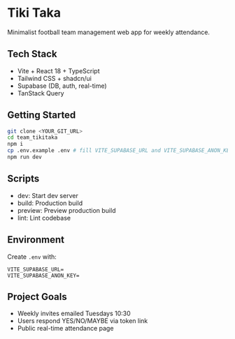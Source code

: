 # Tiki Taka

Minimalist football team management web app for weekly attendance.

## Tech Stack

- Vite + React 18 + TypeScript
- Tailwind CSS + shadcn/ui
- Supabase (DB, auth, real-time)
- TanStack Query

## Getting Started

```sh
git clone <YOUR_GIT_URL>
cd team_tikitaka
npm i
cp .env.example .env # fill VITE_SUPABASE_URL and VITE_SUPABASE_ANON_KEY
npm run dev
```

## Scripts

- dev: Start dev server
- build: Production build
- preview: Preview production build
- lint: Lint codebase

## Environment

Create `.env` with:

```
VITE_SUPABASE_URL=
VITE_SUPABASE_ANON_KEY=
```

## Project Goals

- Weekly invites emailed Tuesdays 10:30
- Users respond YES/NO/MAYBE via token link
- Public real-time attendance page
